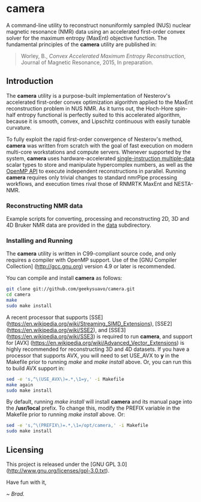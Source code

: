 # camera

A command-line utility to reconstruct nonuniformly sampled (NUS) nuclear
magnetic resonance (NMR) data using an accelerated first-order convex
solver for the maximum entropy (MaxEnt) objective function. The
fundamental principles of the **camera** utility are published in:

> Worley, B., _Convex Accelerated Maximum Entropy Reconstruction_,
> Journal of Magnetic Resonance, 2015, In preparation.

## Introduction

The **camera** utility is a purpose-built implementation of Nesterov's
accelerated first-order convex optimization algorithm applied to the
MaxEnt reconstruction problem in NUS NMR. As it turns out, the Hoch-Hore
spin-half entropy functional is perfectly suited to this accelerated
algorithm, because it is smooth, convex, and Lipschitz continuous with
easily tunable curvature.

To fully exploit the rapid first-order convergence of Nesterov's method,
**camera** was written from scratch with the goal of fast execution on
modern multi-core workstations and compute servers. Whenever supported
by the system, **camera** uses hardware-accelerated [single-instruction
multiple-data](https://en.wikipedia.org/wiki/SIMD) scalar types to store
and manipulate hypercomplex numbers, as well as the
[OpenMP API](https://en.wikipedia.org/wiki/OpenMP) to execute independent
reconstructions in parallel. Running **camera** requires only trivial
changes to standard nmrPipe processing workflows, and execution times
rival those of RNMRTK MaxEnt and NESTA-NMR.

### Reconstructing NMR data

Example scripts for converting, processing and reconstructing 2D, 3D and 4D
Bruker NMR data are provided in the [data](data/) subdirectory.

### Installing and Running

The **camera** utility is written in C99-compliant source code, and only
requires a compiler with OpenMP support. Use of the
[GNU Compiler Collection] (http://gcc.gnu.org) version 4.9 or later
is recommended.

You can compile and install **camera** as follows:

```bash
git clone git://github.com/geekysuavo/camera.git
cd camera
make
sudo make install
```

A recent processor that supports
[SSE] (https://en.wikipedia.org/wiki/Streaming_SIMD_Extensions),
[SSE2] (https://en.wikipedia.org/wiki/SSE2), and
[SSE3] (https://en.wikipedia.org/wiki/SSE3) is required to
run **camera**, and support for
[AVX] (https://en.wikipedia.org/wiki/Advanced_Vector_Extensions) is
highly recommended for reconstructing 3D and 4D datasets. If you have a
processor that supports AVX, you will need to set USE_AVX to **y** in the
Makefile prior to running _make_ and _make install_ above. Or, you can run
this to build AVX support in:

```bash
sed -e 's,^\(USE_AVX\)=.*,\1=y,' -i Makefile
make again
sudo make install
```

By default, running _make install_ will install **camera** and its manual
page into the **/usr/local** prefix. To change this, modify the PREFIX
variable in the Makefile prior to running _make install_ above. Or:

```bash
sed -e 's,^\(PREFIX\)=.*,\1=/opt/camera,' -i Makefile
sudo make install
```

## Licensing

This project is released under the
[GNU GPL 3.0] (http://www.gnu.org/licenses/gpl-3.0.txt).

Have fun with it,

*~ Brad.*

